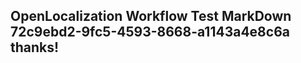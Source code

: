 <properties
ms.topic="hero-topic"
ms.test1="hero-topic"
ms.test2="test"/>

## OpenLocalization Workflow Test MarkDown 72c9ebd2-9fc5-4593-8668-a1143a4e8c6a thanks!
